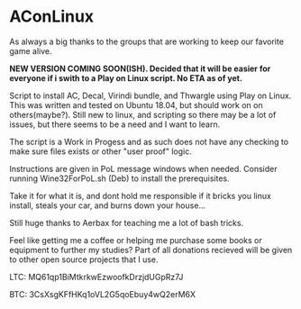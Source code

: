# AConLinux
As always a big thanks to the groups that are working to keep our favorite game alive.

**NEW VERSION COMING SOON(ISH). Decided that it will be easier for everyone if i swith to a Play on Linux script. No ETA as of yet.**

Script to install AC, Decal, Virindi bundle, and Thwargle using Play on Linux. This was written and tested on Ubuntu 18.04, but should work on on others(maybe?). Still new to linux, and scripting so there may be a lot of issues, but there seems to be a need and I want to learn.

The script is a Work in Progess and as such does not have any checking to make sure files exists or other "user proof" logic.

Instructions are given in PoL message windows when needed. Consider running Wine32ForPoL.sh (Deb) to install the prerequisites.

Take it for what it is, and dont hold me responsible if it bricks you linux install, steals your car, and burns down your house...


Still huge thanks to Aerbax for teaching me a lot of bash tricks.


Feel like getting me a coffee or helping me purchase some books or equipment to further my studies? Part of all donations recieved will be given to other open source projects that I use.

LTC: MQ61qp1BiMtkrkwEzwoofkDrzjdUGpRz7J

BTC: 3CsXsgKFfHKq1oVL2G5qoEbuy4wQ2erM6X
